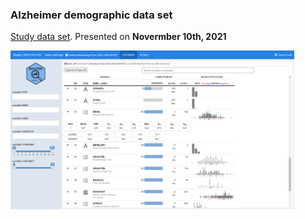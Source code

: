 ### Alzheimer demographic data set
[Study data set](https://github.com/VIS-SIG/Wonderful-Wednesdays/tree/master/data/2021/2021-11-10). Presented on **Novermber 10th, 2021** 
  
<img src="https://raw.githubusercontent.com/agstn/WW/main/2021-11-10/adsl_describer.png" width="90%" height="90%">
